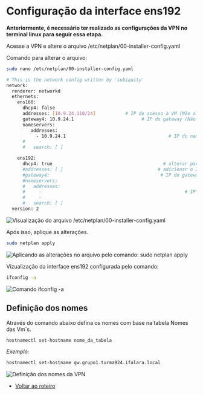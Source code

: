 # Configuração da interface ens192

**Anteriormente, é necessário ter realizado as configurações da VPN no terminal linux para seguir essa etapa.**

Acesse a VPN e altere o arquivo /etc/netplan/00-installer-config.yaml

Comando para alterar o arquivo: 

```bash
sudo nano /etc/netplan/00-installer-config.yaml
```

```bash
# This is the network config written by 'subiquity'
network:
  renderer: networkd
  ethernets:
    ens160:
      dhcp4: false
      addresses: [10.9.24.110/24]           # IP de acesso à VM (Não alterar)
      gateway4: 10.9.24.1                         # IP do gateway (Não alterar)
      nameservers:
         addresses:
           - 10.9.24.1                                      # IP do nameserver (Não alterar)
      #     - 
      #   search: [ ]

    ens192:
      dhcp4: true                                         # alterar para false
      #addresses: [ ]                                   # adicionar o IP/Mascara de acordo com a Planilha de Acomp.
      #gateway4:                                         # IP do gateway da subrede de grupo (Não alterar ainda)
      #nameservers:
      #   addresses:
      #     -                                                     # IP do nameserver do grupo (Não alterar ainda)
      #     - 
      #   search: [ ]
  version: 2

```

![Visualização do arquivo /etc/netplan/00-installer-config.yaml](https://user-images.githubusercontent.com/98924290/209741608-ec42c4aa-4850-44a5-b690-21dd281a50c6.png)


Após isso, aplique as alterações.

```bash
sudo netplan apply
```

![Aplicando as alterações no arquivo pelo comando: sudo netplan apply](https://user-images.githubusercontent.com/98924290/209741922-710eb30e-d424-4c57-8074-066493431daf.png)

Vizualização da interface ens192 configurada pelo comando:

```bash
ifconfig -a
```
![Comando ifconfig -a](https://user-images.githubusercontent.com/98924290/209742130-19ef7704-b3b3-4391-8b88-4d12a8e8ae69.png)

## Definição dos nomes 

Através do comando abaixo defina os nomes com base na tabela Nomes das Vm´s.

```bash
hostnamectl set-hostname nome_da_tabela
```
*Exemplo:* 

```bash
hostnamectl set-hostname gw.grupo1.turma924.ifalara.local
```

![Definição dos nomes da VPN](https://user-images.githubusercontent.com/98924290/209742431-9d993dbf-310e-4d38-9a58-56b1be9fe0bf.png)

* [Voltar ao roteiro]()
